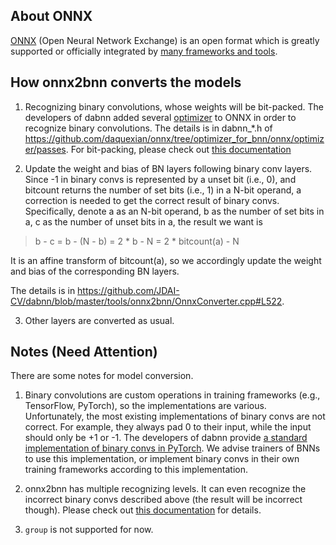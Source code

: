 ## About ONNX

[ONNX](http://onnx.ai) (Open Neural Network Exchange) is an open format which is greatly supported or officially integrated by [many frameworks and tools](http://onnx.ai/supported-tools).

## How onnx2bnn converts the models

1. Recognizing binary convolutions, whose weights will be bit-packed. The developers of dabnn added several [optimizer](https://github.com/onnx/onnx/blob/master/docs/Optimizer.md) to ONNX in order to recognize binary convolutions. The details is in dabnn_*.h of https://github.com/daquexian/onnx/tree/optimizer_for_bnn/onnx/optimizer/passes. For bit-packing, please check out [this documentation](bconv.md)

2. Update the weight and bias of BN layers following binary conv layers. Since -1 in binary convs is represented by a unset bit (i.e., 0), and bitcount returns the number of set bits (i.e., 1) in a N-bit operand, a correction is needed to get the correct result of binary convs. Specifically, denote a as an N-bit operand, b as the number of set bits in a, c as the number of unset bits in a, the result we want is

> b - c = b - (N - b) = 2 * b - N = 2 * bitcount(a) - N

It is an affine transform of bitcount(a), so we accordingly update the weight and bias of the corresponding BN layers.

The details is in https://github.com/JDAI-CV/dabnn/blob/master/tools/onnx2bnn/OnnxConverter.cpp#L522.

3. Other layers are converted as usual.

## Notes (Need Attention)

There are some notes for model conversion.

1. Binary convolutions are custom operations in training frameworks (e.g., TensorFlow, PyTorch), so the implementations are various. Unfortunately, the most existing implementations of binary convs are not correct. For example, they always pad 0 to their input, while the input should only be +1 or -1. The developers of dabnn provide [a standard implementation of binary convs in PyTorch](https://gist.github.com/daquexian/7db1e7f1e0a92ab13ac1ad028233a9eb). We advise trainers of BNNs to use this implementation, or implement binary convs in their own training frameworks according to this implementation.

2. onnx2bnn has multiple recognizing levels. It can even recognize the incorrect binary convs described above (the result will be incorrect though). Please check out [this documentation](https://github.com/JDAI-CV/dabnn/wiki/Train,-export-and-convert-a-dabnn-model) for details.

3. `group` is not supported for now.
